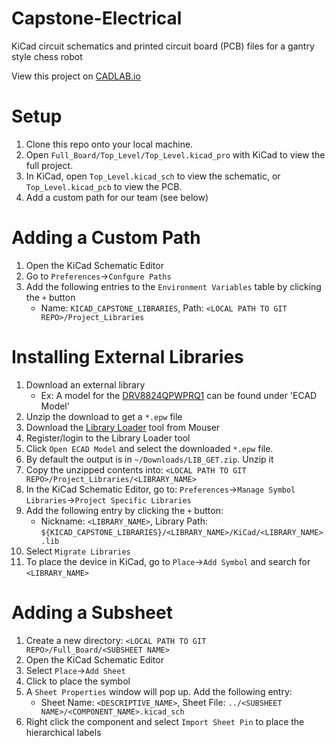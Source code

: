 # Capstone-Electrical
KiCad circuit schematics and printed circuit board (PCB) files for a gantry style chess robot

View this project on [CADLAB.io](https://cadlab.io/project/25988)

# Setup
1. Clone this repo onto your local machine.
2. Open `Full_Board/Top_Level/Top_Level.kicad_pro` with KiCad to view the full project.
3. In KiCad, open `Top_Level.kicad_sch` to view the schematic, or `Top_Level.kicad_pcb` to view the PCB.
4. Add a custom path for our team (see below)

# Adding a Custom Path
1. Open the KiCad Schematic Editor
2. Go to `Preferences`->`Confgure Paths`
3. Add the following entries to the `Environment Variables` table by clicking the `+` button
    - Name: `KICAD_CAPSTONE_LIBRARIES`, Path: `<LOCAL PATH TO GIT REPO>/Project_Libraries`

# Installing External Libraries
1. Download an external library
    - Ex: A model for the [DRV8824QPWPRQ1](https://www.mouser.com/ProductDetail/Texas-Instruments/DRV8824QPWPRQ1?qs=MJut%252BdqOEgi82YN%2FoMkwBg%3D%3D&countryCode=US&currencyCode=USD) can be found under 'ECAD Model' 
2. Unzip the download to get a `*.epw` file
3. Download the [Library Loader](https://ms.componentsearchengine.com/pcb-libraries.php) tool from Mouser
4. Register/login to the Library Loader tool
5. Click `Open ECAD Model` and select the downloaded `*.epw` file.
6. By default the output is in `~/Downloads/LIB_GET.zip`. Unzip it
7. Copy the unzipped contents into: `<LOCAL PATH TO GIT REPO>/Project_Libraries/<LIBRARY_NAME>`
8. In the KiCad Schematic Editor, go to: `Preferences`->`Manage Symbol Libraries`->`Project Specific Libraries`
9. Add the following entry by clicking the `+` button:
    - Nickname: `<LIBRARY_NAME>`, Library Path: `${KICAD_CAPSTONE_LIBRARIES}/<LIBRARY_NAME>/KiCad/<LIBRARY_NAME>.lib`
10. Select `Migrate Libraries`
11. To place the device in KiCad, go to `Place`->`Add Symbol` and search for `<LIBRARY_NAME>`

# Adding a Subsheet
1. Create a new directory: `<LOCAL PATH TO GIT REPO>/Full_Board/<SUBSHEET NAME>`
2. Open the KiCad Schematic Editor
3. Select `Place`->`Add Sheet`
4. Click to place the symbol
5. A `Sheet Properties` window will pop up. Add the following entry:
    - Sheet Name: `<DESCRIPTIVE_NAME>`, Sheet File: `../<SUBSHEET NAME>/<COMPONENT_NAME>.kicad_sch`
6. Right click the component and select `Import Sheet Pin` to place the hierarchical labels
